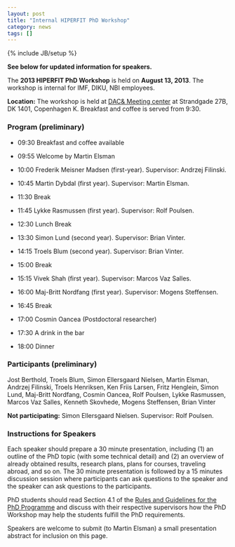 ```yaml
---
layout: post
title: "Internal HIPERFIT PhD Workshop"
category: news
tags: []
---
```

{% include JB/setup %}

__See below for updated information for speakers.__

The __2013 HIPERFIT PhD Workshop__ is held on __August 13, 2013__. The
workshop is internal for IMF, DIKU, NBI employees. 

__Location:__ The workshop is held at [DAC& Meeting
center](http://www.dac.dk/da/dac-meeting/) at Strandgade 27B, DK 1401,
Copenhagen K. Breakfast and coffee is served from 9:30.

### Program (preliminary)

* 09:30 Breakfast and coffee available

* 09:55 Welcome by Martin Elsman

* 10:00 Frederik Meisner Madsen (first-year). Supervisor: Andrzej Filinski.

* 10:45 Martin Dybdal (first year). Supervisor: Martin Elsman.

* 11:30 Break

* 11:45 Lykke Rasmussen (first year). Supervisor: Rolf Poulsen.

* 12:30 Lunch Break

* 13:30 Simon Lund (second year). Supervisor: Brian Vinter.

* 14:15 Troels Blum (second year). Supervisor: Brian Vinter.

* 15:00 Break

* 15:15 Vivek Shah (first year). Supervisor: Marcos Vaz Salles.

* 16:00 Maj-Britt Nordfang (first year). Supervisor: Mogens Steffensen.

* 16:45 Break

* 17:00 Cosmin Oancea (Postdoctoral researcher)

* 17:30 A drink in the bar

* 18:00 Dinner

### Participants (preliminary)

Jost Berthold,
Troels Blum,
Simon Ellersgaard Nielsen,
Martin Elsman,
Andrzej Filinski,
Troels Henriksen,
Ken Friis Larsen,
Fritz Henglein,
Simon Lund,
Maj-Britt Nordfang,
Cosmin Oancea,
Rolf Poulsen,
Lykke Rasmussen,
Marcos Vaz Salles,
Kenneth Skovhede,
Mogens Steffensen,
Brian Vinter

__Not participating:__ Simon Ellersgaard Nielsen. Supervisor: Rolf Poulsen.

### Instructions for Speakers

Each speaker should prepare a 30 minute presentation, including (1) an
outline of the PhD topic (with some technical detail) and (2) an
overview of already obtained results, research plans, plans for
courses, traveling abroad, and so on. The 30 minute presentation is
followed by a 15 minutes discussion session where participants can ask
questions to the speaker and the speaker can ask questions to the
participants.

PhD students should read Section 4.1 of the [Rules and Guidelines for
the PhD
Programme](http://www.science.ku.dk/english/research/phd/student/filer/Rules_and_guidelines_for_the_PhD_programme.pdf/)
and discuss with their respective supervisors how the PhD Workshop may
help the students fulfill the PhD requirements.

Speakers are welcome to submit (to Martin Elsman) a small presentation
abstract for inclusion on this page.

